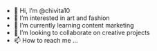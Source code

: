 - 👋 Hi, I’m @chivita10
- 👀 I’m interested in art and fashion 
- 🌱 I’m currently learning content marketing 
- 💞️ I’m looking to collaborate on creative projects
- 📫 How to reach me ...

<!---
chivita10/chivita10 is a ✨ special ✨ repository because its `README.md` (this file) appears on your GitHub profile.
You can click the Preview link to take a look at your changes.
--->

